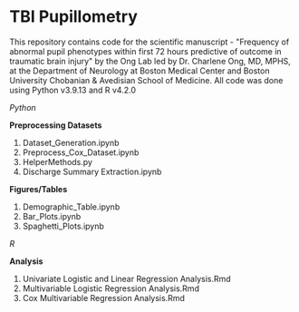 # TBI Pupillometry

This repository contains code for the scientific manuscript - "Frequency of abnormal pupil phenotypes within first 72 hours predictive of outcome in traumatic brain injury" by the Ong Lab led by Dr. Charlene Ong, MD, MPHS, at the Department of Neurology at Boston Medical Center and Boston University Chobanian & Avedisian School of Medicine. All code was done using Python v3.9.13 and R v4.2.0

_Python_

  **Preprocessing Datasets**
  1. Dataset_Generation.ipynb
  2. Preprocess_Cox_Dataset.ipynb
  3. HelperMethods.py
  4. Discharge Summary Extraction.ipynb
     
  **Figures/Tables**
  1. Demographic_Table.ipynb
  2. Bar_Plots.ipynb
  3. Spaghetti_Plots.ipynb
 
_R_

  **Analysis**
  1. Univariate Logistic and Linear Regression Analysis.Rmd
  2. Multivariable Logistic Regression Analysis.Rmd
  3. Cox Multivariable Regression Analysis.Rmd
